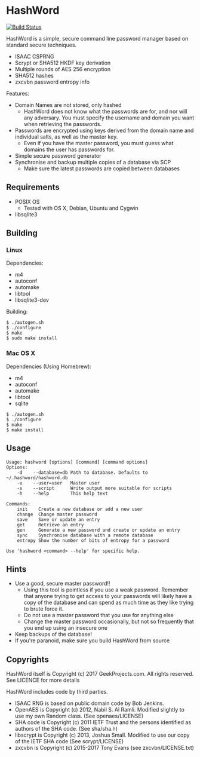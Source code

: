 HashWord
===

[![Build Status](https://travis-ci.org/geekprojects/HashWord.svg)](https://travis-ci.org/geekprojects/HashWord)

HashWord is a simple, secure command line password manager based on standard secure techniques.

* ISAAC CSPRNG
* Scrypt or SHA512 HKDF key derivation
* Multiple rounds of AES 256 encryption
* SHA512 hashes
* zxcvbn password entropy info

Features:
* Domain Names are not stored, only hashed
    * HashWord does not know what the passwords are for, and nor will any adversary. You must specify the username and domain you want when retrieving the passwords.
* Passwords are encrypted using keys derived from the domain name and individual salts, as well as the master key.
    * Even if you have the master password, you must guess what domains the user has passwords for.
* Simple secure password generator
* Synchronise and backup multiple copies of a database via SCP
    * Make sure the latest passwords are copied between databases


Requirements
---
* POSIX OS
    * Tested with OS X, Debian, Ubuntu and Cygwin
* libsqlite3


Building
---

### Linux ###

Dependencies:
* m4
* autoconf
* automake
* libtool
* libsqlite3-dev

Building:
```shell
$ ./autogen.sh
$ ./configure
$ make
$ sudo make install
```

### Mac OS X ###

Dependencies (Using Homebrew):
* m4
* autoconf
* automake
* libtool
* sqlite

```shell
$ ./autogen.sh
$ ./configure
$ make
$ make install
```


Usage
---

    Usage: hashword [options] [command] [command options]
    Options:
        -d    --database=db Path to database. Defaults to ~/.hashword/hashword.db
        -u    --user=user   Master user
        -s    --script      Write output more suitable for scripts
        -h    --help        This help text

    Commands:
        init    Create a new database or add a new user
        change  Change master password
        save    Save or update an entry
        get     Retrieve an entry
        gen     Generate a new password and create or update an entry
        sync    Synchronise database with a remote database
        entropy Show the number of bits of entropy for a password

    Use 'hashword <command> --help' for specific help.


Hints
---

* Use a good, secure master password!!
    * Using this tool is pointless if you use a weak password. Remember that anyone trying to get access to your passwords will likely have a copy of the database and can spend as much time as they like trying to brute force it.
    * Do not use a master password that you use for anything else
    * Change the master password occasionally, but not so frequently that you end up using an insecure one
* Keep backups of the database!
* If you're paranoid, make sure you build HashWord from source


Copyrights
---

HashWord itself is Copyright (c) 2017 GeekProjects.com. All rights reserved.
See LICENCE for more details

HashWord includes code by third parties.
* ISAAC RNG is based on public domain code by Bob Jenkins.
* OpenAES is Copyright (c) 2012, Nabil S. Al Ramli. Modified slightly to use my own Random class. (See openaes/LICENSE)
* SHA code is Copyright (c) 2011 IETF Trust and the persons identified as authors of the SHA code. (See sha/sha.h)
* libscrypt is Copyright (c) 2013, Joshua Small. Modified to use our copy of the IETF SHA code (See scrypt/LICENSE)
* zxcvbn is Copyright (c) 2015-2017 Tony Evans (see zxcvbn/LICENSE.txt)

